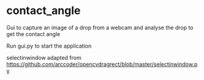 # contact_angle
Gui to capture an image of a drop from a webcam and analyse the drop to get the contact angle

Run gui.py to start the application

selectinwindow adapted from https://github.com/arccoder/opencvdragrect/blob/master/selectinwindow.py
